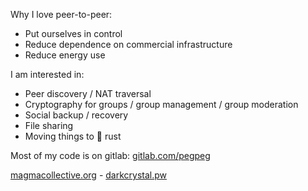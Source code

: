 Why I love peer-to-peer: 
 - Put ourselves in control
 - Reduce dependence on commercial infrastructure
 - Reduce energy use

I am interested in:
 - Peer discovery / NAT traversal
 - Cryptography for groups / group management / group moderation
 - Social backup / recovery
 - File sharing
 - Moving things to :crab: rust

Most of my code is on gitlab: [gitlab.com/pegpeg](https://gitlab.com/pegpeg) 

[magmacollective.org](https://magmacollective.org/) - [darkcrystal.pw](https://darkcrystal.pw/)
